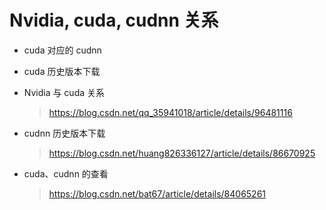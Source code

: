 # Nvidia, cuda, cudnn 关系

- cuda 对应的 cudnn

- cuda 历史版本下载

- Nvidia 与 cuda 关系

  > https://blog.csdn.net/qq_35941018/article/details/96481116

- cudnn 历史版本下载

  > https://blog.csdn.net/huang826336127/article/details/86670925
  
- cuda、cudnn 的查看

  > https://blog.csdn.net/bat67/article/details/84065261
